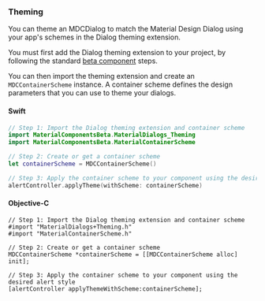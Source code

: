 ### Theming

You can theme an MDCDialog to match the Material Design Dialog using your app's schemes in the Dialog theming
extension.

You must first add the Dialog theming extension to your project, by following the standard 
[beta component](../../../contributing/beta_componetns.md) steps.

You can then import the theming extension and create an `MDCContainerScheme` instance. A container scheme 
defines the design parameters that you can use to theme your dialogs.

<!--<div class="material-code-render" markdown="1">-->
#### Swift
```swift
// Step 1: Import the Dialog theming extension and container scheme
import MaterialComponentsBeta.MaterialDialogs_Theming
import MaterialComponentsBeta.MaterialContainerScheme

// Step 2: Create or get a container scheme
let containerScheme = MDCContainerScheme()

// Step 3: Apply the container scheme to your component using the desired alert style
alertController.applyTheme(withScheme: containerScheme)
```

#### Objective-C

```objc
// Step 1: Import the Dialog theming extension and container scheme
#import "MaterialDialogs+Theming.h"
#import "MaterialContainerScheme.h"

// Step 2: Create or get a container scheme
MDCContainerScheme *containerScheme = [[MDCContainerScheme alloc] init];

// Step 3: Apply the container scheme to your component using the desired alert style
[alertController applyThemeWithScheme:containerScheme];
```
<!--</div>-->
